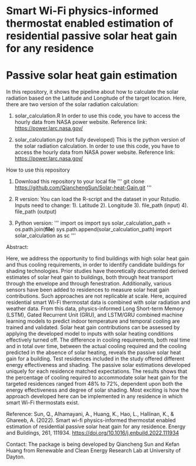 # Smart Wi-Fi physics-informed thermostat enabled estimation of residential passive solar heat gain for any residence
# Passive solar heat gain estimation

In this repository, it shows the pipeline about how to calculate the solar radiation based on the Latitude and Longitude of the target location.
Here, there are two version of the solar radiation calculation:

1. solar_calculation.R
In order to use this code, you have to access the hourly data from NASA power website.
Reference link: https://power.larc.nasa.gov/

2. solar_calculation.py (not fully developed)
This is the python version of the solar radiation calculation.
In order to use this code, you have to access the hourly data from NASA power website.
Reference link: https://power.larc.nasa.gov/

How to use this repository

1. Download this repository to your local file 
'''
git clone https://github.com/QianchengSun/Solar-heat-Gain.git
'''
2. R version:
You can load the R-script and the dataset in your Rstudio.
Inputs need to change:
1). Latitude
2). Longitude
3). file_path (input)
4). file_path (output)

3. Python version:
'''
import os 
import sys
solar_calculation_path = os.path.join(__file__)
sys.path.append(solar_calculation_path)
import solar_calculation as sc
'''

Abstract:

Here, we address the opportunity to find buildings with high solar heat gain and thus cooling requirements, in order to identify candidate buildings for shading 
technologies. Prior studies have theoretically documented derived estimates of solar heat gain to buildings, both through heat transport through the envelope and 
through fenestration. Additionally, various sensors have been added to residences to measure solar heat gain contributions. Such approaches are not replicable at 
scale. Here, acquired residential smart Wi-Fi thermostat data is combined with solar radiation and weather data. From this data, physics-informed Long Short-term 
Memory (LSTM), Gated Recurrent Unit (GRU), and LSTM/GRU combined machine learning models to predict indoor temperature and temporal cooling are trained and 
validated. Solar heat gain contributions can be assessed by applying the developed model to inputs with solar heating conditions effectively turned off. The 
difference in cooling requirements, both real time and in total over time, between the actual cooling required and the cooling predicted in the absence of solar 
heating, reveals the passive solar heat gain for a building. Test residences included in the study offered different energy effectiveness and shading. The passive 
solar estimations developed uniquely for each residence matched expectations. The results shows that the percentage of cooling required to accommodate solar heat 
gain for the targeted residences ranged from 48% to 72%, dependent upon both the energy effectiveness and degree of solar shading. Most exciting is how the approach 
developed here can be implemented in any residence in which smart Wi-Fi thermostats exist.


Reference:
Sun, Q., Alhamayani, A., Huang, K., Hao, L., Hallinan, K., & Ghareeb, A. (2022). Smart wi-fi physics-informed thermostat enabled estimation of residential passive 
solar heat gain for any residence. Energy and Buildings, 261, 111934. https://doi.org/10.1016/j.enbuild.2022.111934 

Contact:
The package is being developed by Qiancheng Sun and Kefan Huang from Renewable and Clean Energy Research Lab at University of Dayton.





